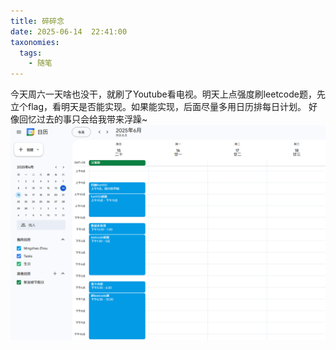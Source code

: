 ```yaml
---
title: 碎碎念
date: 2025-06-14  22:41:00
taxonomies:
  tags:
    - 随笔
---
```


今天周六一天啥也没干，就刷了Youtube看电视。明天上点强度刷leetcode题，先立个flag，看明天是否能实现。如果能实现，后面尽量多用日历排每日计划。
好像回忆过去的事只会给我带来浮躁~
![calendar](calendar.png)




















